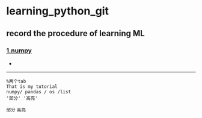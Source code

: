 # learning_python_git

## record the procedure of learning ML


### [1.numpy](https://github.com/mrliangcb/learning_python_git/tree/master/np )

-

---

```
%两个tab
That is my tutorial 
numpy/ pandas / os /list
'部分' '高亮'

```


`部分` `高亮`

